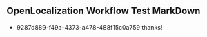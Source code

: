 ## OpenLocalization Workflow Test MarkDown
* 9287d889-f49a-4373-a478-488f15c0a759 thanks!

<!--HONumber=Aug16_HO1-->


